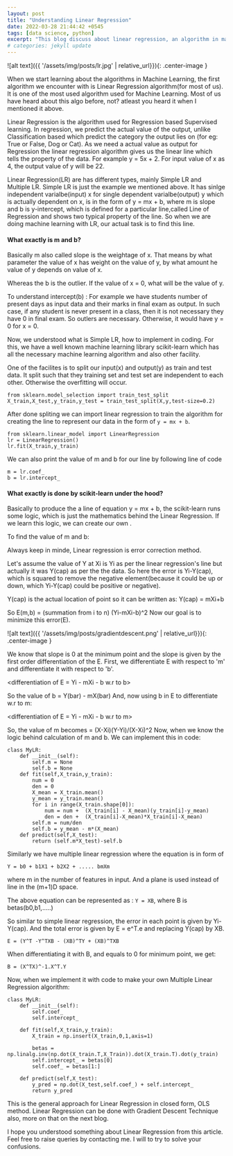 ```yaml
---
layout: post
title: "Understanding Linear Regression"
date: 2022-03-28 21:44:42 +0545
tags: [data science, python]
excerpt: "This blog discuss about linear regression, an algorithm in machine learning implemented in Python"
# categories: jekyll update
---
```


![alt text]({{ '/assets/img/posts/lr.jpg' | relative_url}}){: .center-image }

When we start learning about the algorithms in Machine Learning, the first algorithm we encounter with is Linear Regression algorithm(for most of us). It is one of the most used algorithm used for Machine Learning. Most of us have heard about this algo before, not? atleast you heard it when I mentioned it above.

Linear Regression is the algorithm used for Regression based Supervised learning. In regression, we predict the actual value of the output, unlike Classification based which predict the category the output lies on (for eg: True or False, Dog or Cat). As we need a actual value as output for Regression the linear regression algorithm gives us the linear line which tells the property of the data. For example y = 5x + 2. For input value of x as 4, the output value of y will be 22.

Linear Regression(LR) are has different types, mainly Simple LR and Multiple LR. Simple LR is just the example we mentioned above. It has sinlge independent varialbe(input) x for single dependent varialbe(output) y which is actually dependent on x, is in the form of y = mx + b, where m is slope and b is y-intercept, which is defined for a particular line,called Line of Regression and shows two typical property of the line. So when we are doing machine learning with LR, our actual task is to find this line.

#### What exactly is m and b?

Basically m also called slope is the weightage of x. That means by what parameter the value of x has weight on the value of y, by what amount he value of y depends on value of x.

Whereas the b is the outlier. If the value of x = 0, what will be the value of y.

To understand intercept(b) : For example we have students number of present days as input data and their marks in final exam as output. In such case, if any student is never present in a class, then it is not necessary they have 0 in final exam. So outlers are necessary. Otherwise, it would have y = 0 for x = 0.

Now, we understood what is Simple LR, how to implement in coding. For this, we have a well known machine learning library scikit-learn which has all the necessary machine learning algorithm and also other facility.

One of the facilites is to split our input(x) and output(y) as train and test data. It split such that they training set and test set are independent to each other. Otherwise the overfitting will occur.

```
from sklearn.model_selection import train_test_split
X_train,X_test,y_train,y_test = train_test_split(X,y,test-size=0.2)
```

After done spliting we can import linear regression to train the algorithm for creating the line to represent our data in the form of `y = mx + b`.

```
from sklearn.linear_model import LinearRegression
lr = LinearRegression()
lr.fit(X_train,y_train)
```

We can also print the value of m and b for our line by following line of code

```
m = lr.coef_
b = lr.intercept_
```

#### What exactly is done by scikit-learn under the hood?

Basically to produce the a line of equation y = mx + b, the scikit-learn runs some logic, which is just the mathematics behind the Linear Regression. If we learn this logic, we can create our own <YourNameLinearRegression>.

To find the value of m and b:

Always keep in minde, Linear regression is error correction method.

Let's assume the value of Y at Xi is Yi as per the linear regression's line but actually it was Y(cap) as per the the data. So here the error is Yi-Y(cap), which is squared to remove the negative element(because it could be up or down, which Yi-Y(cap) could be positive or negative).

Y(cap) is the actual location of point so it can be written as:
Y(cap) = mXi+b

So E(m,b) = (summation from i to n) (Yi-mXi-b)^2
Now our goal is to minimize this error(E).

![alt text]({{ '/assets/img/posts/gradientdescent.png' | relative_url}}){: .center-image }

We know that slope is 0 at the minimum point and the slope is given by the first order differentiation of the E.
First, we differentiate E with respect to 'm' and differentiate it with respect to 'b'.

<differentiation of E = Yi - mXi - b w.r to b>

So the value of b = Y(bar) - mX(bar)
And, now using b in E to differentiate w.r to m:

<differentiation of E = Yi - mXi - b w.r to m>

So, the value of m becomes = (X-Xi)(Y-Yi)/(X-Xi)^2
Now, when we know the logic behind calculation of m and b.
We can implement this in code:

```
class MyLR:
	def __init__(self):
		self.m = None
		self.b = None
	def fit(self,X_train,y_train):
		num = 0
		den = 0
		X_mean = X_train.mean()
		y_mean = y_train.mean()
		for i in range(X_train.shape[0]):
			num = num +  (X_train[i] - X_mean)(y_train[i]-y_mean)
			den = den +  (X_train[i]-X_mean)*X_train[i]-X_mean)
		self.m = num/den
		self.b = y_mean - m*(X_mean)
	def predict(self,X_test):
		return (self.m*X_test)-self.b
```

Similarly we have multiple linear regression where the equation is in form of

`Y = b0 + b1X1 + b2X2 + ..... bmXm`

where m in the number of features in input.
And a plane is used instead of line in the (m+1)D space.

The above equation can be represented as : `Y = XB`, where B is betas(b0,b1,.....)

So similar to simple linear regression, the error in each point is given by Yi-Y(cap). And the total error is given by E = e^T.e and replacing Y(cap) by XB.

`E = (Y^T -Y^TXB - (XB)^TY + (XB)^TXB`

When differentiating it with B, and equals to 0 for minimum point, we get:

`B = (X^TX)^-1.X^T.Y`

Now, when we implement it with code to make your own Multiple Linear Regression algorithm:

```
class MyLR:
	def __init__(self):
		self.coef_
		self.intercept_

	def fit(self,X_train,y_train):
		X_train = np.insert(X_train,0,1,axis=1)

		betas = np.linalg.inv(np.dot(X_train.T,X_Train)).dot(X_train.T).dot(y_train)
		self.intercept_ = betas[0]
		self.coef_ = betas[1:]

	def predict(self,X_test):
		y_pred = np.dot(X_test,self.coef_) + self.intercept_
		return y_pred
```

This is the general approach for Linear Regression in closed form, OLS method. Linear Regression can be done with Gradient Descent Technique also, more on that on the next blog.

I hope you understood something about Linear Regression from this article. Feel free to raise queries by contacting me. I will to try to solve your confusions.

[jekyll-docs]: https://jekyllrb.com/docs/home
[jekyll-gh]: https://github.com/jekyll/jekyll
[jekyll-talk]: https://talk.jekyllrb.com/
